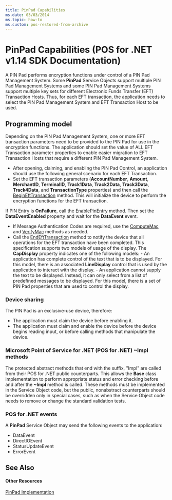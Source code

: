```yaml
---
title: PinPad Capabilities
ms.date: 03/03/2014
ms.topic: how-to
ms.custom: pos-restored-from-archive
---
```


# PinPad Capabilities (POS for .NET v1.14 SDK Documentation)

A PIN Pad performs encryption functions under control of a PIN Pad Management System. Some **PinPad** Service Objects support multiple PIN Pad Management Systems and some PIN Pad Management Systems support multiple key sets for different Electronic Funds Transfer (EFT) Transaction Hosts. Thus, for each EFT transaction, the application needs to select the PIN Pad Management System and EFT Transaction Host to be used.

## Programming model

Depending on the PIN Pad Management System, one or more EFT transaction parameters need to be provided to the PIN Pad for use in the encryption functions. The application should set the value of ALL EFT Transaction parameter properties to enable easier migration to EFT Transaction Hosts that require a different PIN Pad Management System.

- After opening, claiming, and enabling the PIN Pad Control, an application should use the following general scenario for each EFT Transaction.
- Set the EFT transaction parameters (**AccountNumber**, **Amount**, **MerchantID**, **TerminalID**, **Track1Data**, **Track2Data**, **Track3Data**, **Track4Data**, and **TransactionType** properties) and then call the [BeginEftTransaction](ms834821\(v=winembedded.11\).md) method. This will initialize the device to perform the encryption functions for the EFT transaction.

If PIN Entry is **OnFailure**, call the [EnablePinEntry](ms834825\(v=winembedded.11\).md) method. Then set the **DataEventEnabled** property and wait for the **DataEvent** event.

- If Message Authentication Codes are required, use the [ComputeMac](ms842992\(v=winembedded.11\).md) and [VerifyMac](ms834835\(v=winembedded.11\).md) methods as needed.
- Call the [EndEftTransaction](ms834828\(v=winembedded.11\).md) method to notify the device that all operations for the EFT transaction have been completed. This specification supports two models of usage of the display. The **CapDisplay** property indicates one of the following models:
      - An application has complete control of the text that is to be displayed. For this model, there is an associated **LineDisplay** control that is used by the application to interact with the display.
      - An application cannot supply the text to be displayed. Instead, it can only select from a list of predefined messages to be displayed. For this model, there is a set of PIN Pad properties that are used to control the display.

### Device sharing

The PIN Pad is an exclusive-use device, therefore:

- The application must claim the device before enabling it.
- The application must claim and enable the device before the device begins reading input, or before calling methods that manipulate the device.

### Microsoft Point of Service for .NET (POS for .NET) ~Impl methods

The protected abstract methods that end with the suffix, "Impl" are called from their POS for .NET public counterparts. This allows the **Base** class implementation to perform appropriate status and error checking before and after the **~Impl** method is called. These methods must be implemented in the Service Object code, but the public, nonabstract counterparts should be overridden only in special cases, such as when the Service Object code needs to remove or change the standard validation tests.

### POS for .NET events

A **PinPad** Service Object may send the following events to the application:

- DataEvent
- DirectIOEvent
- StatusUpdateEvent
- ErrorEvent

## See Also

#### Other Resources

[PinPad Implementation](pinpad-implementation.md)
